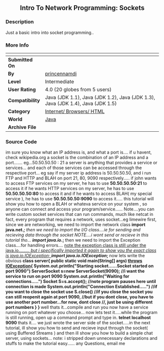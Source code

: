 ﻿<div align="center">

## Intro To Network Programming: Sockets


</div>

### Description

Just a basic intro into socket programming..
 
### More Info
 


<span>             |<span>
---                |---
**Submitted On**   |
**By**             |[princennamdi](https://github.com/Planet-Source-Code/PSCIndex/blob/master/ByAuthor/princennamdi.md)
**Level**          |Intermediate
**User Rating**    |4.0 (20 globes from 5 users)
**Compatibility**  |Java \(JDK 1\.1\), Java \(JDK 1\.2\), Java \(JDK 1\.3\), Java \(JDK 1\.4\), Java \(JDK 1\.5\)
**Category**       |[Internet/ Browsers/ HTML](https://github.com/Planet-Source-Code/PSCIndex/blob/master/ByCategory/internet-browsers-html__2-68.md)
**World**          |[Java](https://github.com/Planet-Source-Code/PSCIndex/blob/master/ByWorld/java.md)
**Archive File**   |[](https://github.com/Planet-Source-Code/princennamdi-intro-to-network-programming-sockets__2-6699/archive/master.zip)





### Source Code

im sure you know what an IP address is, and what a port is....
if u havent, check wikipedia.org
a socket is the combination of an IP address and a port.......
eg...50.50.50.50 : 21
a server is anything that provides a service or services...
and each of those services can be accessed through the respective port...
eg
say if my server ip address is 50.50.50.50,
and i run FTP and HTTP and BLAH on port 21, 80, 9090 respectively.....
if john wants to access FTP services on my server,
he has to use <b> 50.50.50.50:21</b> to access it
if he wants HTTP services on my server, he has to use <b> 50.50.50.50:80</b>
 to access it
and if he wants to access BLAH( my special service ),
 he has to use <b> 50.50.50.50:9090</b> to access it.....
this tutorial will show you how to open a BLAH or whateva service on your system
, so anyone can connect and access your program/service......
Note....you can write custom socket services that can run commands,
 much like netcat in fact, every program that requires a network,
uses socket...eg limewire
first, since we are networking, we need to import the network class
<b>
import java.net.*;
</b>
then we need to import the I/O class....ie for sending and recieving data through the socket
NOTE....i wont send or recieve in this tutorial tho...
<b>
import java.io.*;
</b>
then we need to import the Exception class....for handling errors....
<u>note the exception class is still under the java.io.*........
but i specifically imported it again to show you
 the exact class is java.io.IOException; </u>
<b>
import java.io.IOException*;
</b>
now lets write the obvious
<b>
class server{
 public static void main(String[] args) <u>throws IOException</u>{
  System.out.println("Starting socket......Socket started on port 9090")
  ServerSocket s=new ServerSocket(9090);   //i want the service to run on port 9090
  System.out.println("Waiting for connections.....")
  Socket S=s.accept();  //note program pauses here until connection is made
  System.out.println("Connection Established.....")
  //if you want to close the socket use S.close()
  //if you close the socket you can still reopenit again at port 9090,
  //but if you dont close, you have to use another port number...for now, dont close
  //, just be using different port numbers
  }
}
</b>
well thats it...compile and run
you now have a service running on port whatever you choose...
now lets test it.....while the
program is still running, open up a command prompt and type in.
<b>
telnet localhost 9090
</b>
thats it....
we just wrote the server side of the socket.....in the next tutorial, ill show
you how to send and recieve input through the socket( using Buffered Streams )
and then ill show you how to build a simple chat server, using sockets...
note: i stripped down unnecessary declarations and stuffs to make the tutorial easy......
any Questions, email me

